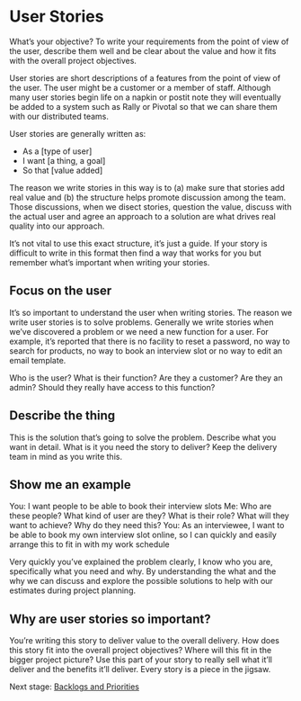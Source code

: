 # User Stories

What’s your objective? To write your requirements from the point of view of the user, describe them well and be clear about the value and how it fits with the overall project objectives.

User stories are short descriptions of a features from the point of view of the user. The user might be a customer or a member of staff. Although many user stories begin life on a napkin or postit note they will eventually be added to a system such as Rally or Pivotal so that we can share them with our distributed teams.

User stories are generally written as:

* As a [type of user]
* I want [a thing, a goal]
* So that [value added]

The reason we write stories in this way is to (a) make sure that stories add real value and (b) the structure helps promote discussion among the team. Those discussions, when we disect stories, question the value, discuss with the actual user and agree an approach to a solution are what drives real quality into our approach.

It’s not vital to use this exact structure, it’s just a guide. If your story is difficult to write in this format then find a way that works for you but remember what’s important when writing your stories.

## Focus on the user

It’s so important to understand the user when writing stories. The reason we write user stories is to solve problems. Generally we write stories when we’ve discovered a problem or we need a new function for a user. For example, it’s reported that there is no facility to reset a password, no way to search for products, no way to book an interview slot or no way to edit an email template.

Who is the user? What is their function? Are they a customer? Are they an admin? Should they really have access to this function?

## Describe the thing

This is the solution that’s going to solve the problem. Describe what you want in detail. What is it you need the story to deliver? Keep the delivery team in mind as you write this.

## Show me an example

You: I want people to be able to book their interview slots
Me: Who are these people? What kind of user are they? What is their role? What will they want to achieve? Why do they need this?
You: As an interviewee, I want to be able to book my own interview slot online, so I can quickly and easily arrange this to fit in with my work schedule

Very quickly you’ve explained the problem clearly, I know who you are, specifically what you need and why. By understanding the what and the why we can discuss and explore the possible solutions to help with our estimates during project planning.

## Why are user stories so important?

You’re writing this story to deliver value to the overall delivery. How does this story fit into the overall project objectives? Where will this fit in the bigger project picture? Use this part of your story to really sell what it’ll deliver and the benefits it’ll deliver. Every story is a piece in the jigsaw.

Next stage: [Backlogs and Priorities](delivery_recipe/backlogs_priorities.md)